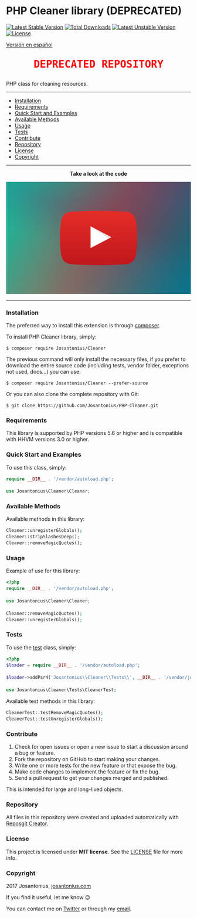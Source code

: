 # PHP Cleaner library (DEPRECATED)

[![Latest Stable Version](https://poser.pugx.org/josantonius/cleaner/v/stable)](https://packagist.org/packages/josantonius/cleaner) [![Total Downloads](https://poser.pugx.org/josantonius/cleaner/downloads)](https://packagist.org/packages/josantonius/cleaner) [![Latest Unstable Version](https://poser.pugx.org/josantonius/cleaner/v/unstable)](https://packagist.org/packages/josantonius/cleaner) [![License](https://poser.pugx.org/josantonius/cleaner/license)](https://packagist.org/packages/josantonius/cleaner)

[Versión en español](README-ES.md)

<p style="font-size: 28px;color:red;font-family: monospace;font-weight: 900;text-align: center;">DEPRECATED REPOSITORY</p>

PHP class for cleaning resources.

---

- [Installation](#installation)
- [Requirements](#requirements)
- [Quick Start and Examples](#quick-start-and-examples)
- [Available Methods](#available-methods)
- [Usage](#usage)
- [Tests](#tests)
- [Contribute](#contribute)
- [Repository](#repository)
- [License](#license)
- [Copyright](#copyright)

---

<p align="center"><strong>Take a look at the code</strong></p>

<p align="center">
  <a href="https://youtu.be/naRi7f8hPf0" title="Take a look at the code">
  	<img src="https://raw.githubusercontent.com/Josantonius/PHP-Algorithm/master/resources/youtube-thumbnail.jpg">
  </a>
</p>

---

### Installation

The preferred way to install this extension is through [composer](http://getcomposer.org/download/).

To install PHP Cleaner library, simply:

    $ composer require Josantonius/Cleaner

The previous command will only install the necessary files, if you prefer to download the entire source code (including tests, vendor folder, exceptions not used, docs...) you can use:

    $ composer require Josantonius/Cleaner --prefer-source

Or you can also clone the complete repository with Git:

	$ git clone https://github.com/Josantonius/PHP-Cleaner.git

### Requirements

This library is supported by PHP versions 5.6 or higher and is compatible with HHVM versions 3.0 or higher.

### Quick Start and Examples

To use this class, simply:

```php
require __DIR__ . '/vendor/autoload.php';

use Josantonius\Cleaner\Cleaner;
```
### Available Methods

Available methods in this library:

```php
Cleaner::unregisterGlobals();
Cleaner::stripSlashesDeep();
Cleaner::removeMagicQuotes();
```
### Usage

Example of use for this library:

```php
<?php
require __DIR__ . '/vendor/autoload.php';

use Josantonius\Cleaner\Cleaner;

Cleaner::removeMagicQuotes();
Cleaner::unregisterGlobals();
```

### Tests 

To use the [test](tests) class, simply:

```php
<?php
$loader = require __DIR__ . '/vendor/autoload.php';

$loader->addPsr4('Josantonius\\Cleaner\\Tests\\', __DIR__ . '/vendor/josantonius/cleaner/tests');

use Josantonius\Cleaner\Tests\CleanerTest;

```
Available test methods in this library:

```php
CleanerTest::testRemoveMagicQuotes();
CleanerTest::testUnregisterGlobals();
```

### Contribute
1. Check for open issues or open a new issue to start a discussion around a bug or feature.
1. Fork the repository on GitHub to start making your changes.
1. Write one or more tests for the new feature or that expose the bug.
1. Make code changes to implement the feature or fix the bug.
1. Send a pull request to get your changes merged and published.

This is intended for large and long-lived objects.

### Repository

All files in this repository were created and uploaded automatically with [Reposgit Creator](https://github.com/Josantonius/BASH-Reposgit).

### License

This project is licensed under **MIT license**. See the [LICENSE](LICENSE) file for more info.

### Copyright

2017 Josantonius, [josantonius.com](https://josantonius.com/)

If you find it useful, let me know :wink:

You can contact me on [Twitter](https://twitter.com/Josantonius) or through my [email](mailto:hello@josantonius.com).
